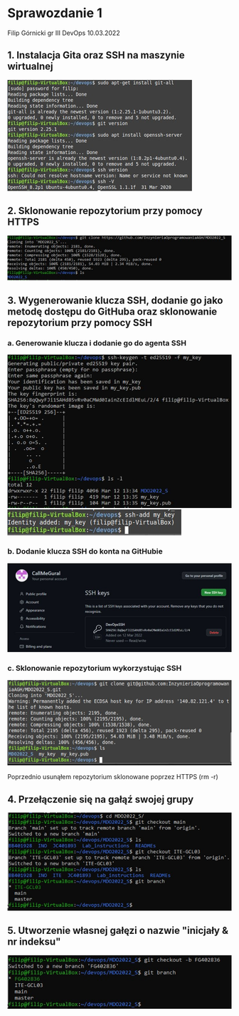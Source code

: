 ﻿# Sprawozdanie 1
Filip Górnicki gr III DevOps
10.03.2022

## 1. Instalacja Gita oraz SSH na maszynie wirtualnej

![Instalacja Gita i SSH](Obraz1.jpg)

## 2. Sklonowanie repozytorium przy pomocy HTTPS

![Operacja git clone](Obraz2.jpg)

## 3. Wygenerowanie klucza SSH, dodanie go jako metodę dostępu do GitHuba oraz sklonowanie repozytorium przy pomocy SSH

### a. Generowanie klucza i dodanie go do agenta SSH
![Generowanie klucza](Obraz3.jpg)
![Dodanie do agenta SSH](Obraz4.jpg)
### b. Dodanie klucza SSH do konta na GitHubie
![Dodanie klucza na GitHubie](Obraz5.jpg)
### c. Sklonowanie repozytorium wykorzystując SSH
![Sklonowanie repozytorium](Obraz6.jpg)

Poprzednio usunąłem repozytorium sklonowane poprzez HTTPS (rm -r)

## 4. Przełączenie się na gałąź swojej grupy
![Przełączenie się na gałąź ITE-GCL03 wykorzystując git checkout](Obraz7.jpg)
## 5. Utworzenie własnej gałęzi o nazwie "inicjały & nr indeksu"
![Utworzenie własnej gałęzi przy pomocy git checkout -b](Obraz8.jpg)

